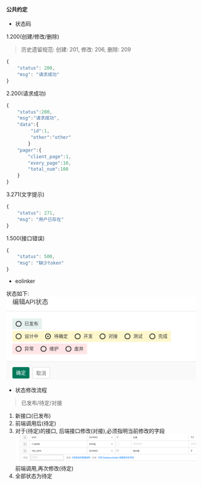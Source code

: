 #### 公共约定

- 状态码  

1.200(创建/修改/删除)  
>历史遗留规范: 创建: 201, 修改: 206, 删除: 209  
```js
{
    "status": 200,
    "msg": "请求成功"
}
```
2.200(请求成功)
```js
{   
    "status":200,
    "msg":"请求成功",
    "data":{
         "id":1,
         "other":"other"
        }
    "pager":{
        "client_page":1,
        "every_page":10,
        "total_num":100
    }    
}
```
3.271(文字提示)
```js
{
    "status": 271,
    "msg": "用户已存在"
}
```
1.500(接口错误)  
```js
{
    "status": 500,
    "msg": "缺少token"
}
```

- eolinker  

状态如下:  
![状态](../img/eolinker_status.png)  

- 状态修改流程  
> 已发布/待定/对接  

1. 新接口(已发布)  
2. 前端调用后(待定)  
3. 对于(待定)的接口, 后端接口修改(对接),必须指明当前修改的字段  
![状态变更](../img/eolinker_status_update.png)  
前端调用,再次修改(待定)  
4. 全部状态为待定    